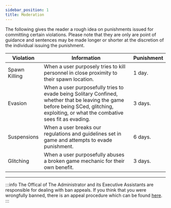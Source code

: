 ```yaml
---
sidebar_position: 1
title: Moderation
---
```


The following gives the reader a rough idea on punishments issued for committing certain violations. Please note that they are only are point of guidance and sentences may be made longer or shorter at the discretion of the individual issuing the punishment.

| Violation | Information | Punishment |
| --------- | ----------- | ---------- |
| Spawn Killing | When a user purposely tries to kill personnel in close proximity to their spawn location.  | 1 day. |
| Evasion | When a user purposefully tries to evade being Solitary Confined, whether that be leaving the game before being SCed, glitching, exploiting, or what the combative sees fit as evading. | 3 days.
| Suspensions | When a user breaks our regulations and guidelines set in game and attempts to evade punishment. | 6 days. |
| Glitching | When a user purposefully abuses a broken game mechanic for their own benefit. | 3 days. |
---
:::info
The Offical of The Administrator and its Executive Assistants are responsible for dealing with ban appeals. If you think that you were wrongfully banned, there is an appeal procedure which can be found [here](https://docs.google.com/document/d/1bHvPcI1jixDXSfQalMbg80WYXWqoE25Ks-D76symQf4).
:::